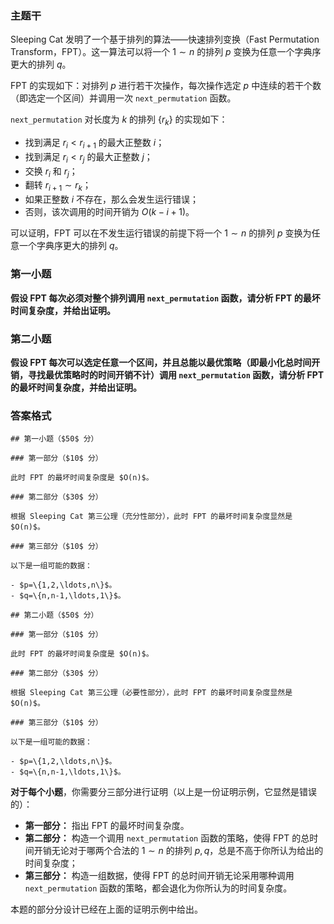 ### 主题干

Sleeping Cat 发明了一个基于排列的算法——快速排列变换（Fast Permutation Transform，FPT）。这一算法可以将一个 $1 \sim n$ 的排列 $p$ 变换为任意一个字典序更大的排列 $q$。

FPT 的实现如下：对排列 $p$ 进行若干次操作，每次操作选定 $p$ 中连续的若干个数（即选定一个区间）并调用一次 `next_permutation` 函数。

`next_permutation` 对长度为 $k$ 的排列 $\{r_k\}$ 的实现如下：

- 找到满足 $r_i<r_{i+1}$ 的最大正整数 $i$；
- 找到满足 $r_i<r_j$ 的最大正整数 $j$；
- 交换 $r_i$ 和 $r_j$；
- 翻转 $r_{i+1} \sim r_k$；
- 如果正整数 $i$ 不存在，那么会发生运行错误；
- 否则，该次调用的时间开销为 $O(k-i+1)$。

可以证明，FPT 可以在不发生运行错误的前提下将一个 $1 \sim n$ 的排列 $p$ 变换为任意一个字典序更大的排列 $q$。

### 第一小题

**假设 FPT 每次必须对整个排列调用 `next_permutation` 函数，请分析 FPT 的最坏时间复杂度，并给出证明。**

### 第二小题

**假设 FPT 每次可以选定任意一个区间，并且总能以最优策略（即最小化总时间开销，寻找最优策略时的时间开销不计）调用 `next_permutation` 函数，请分析 FPT 的最坏时间复杂度，并给出证明。**

### 答案格式

```plain
## 第一小题（$50$ 分）

### 第一部分（$10$ 分）

此时 FPT 的最坏时间复杂度是 $O(n)$。

### 第二部分（$30$ 分）

根据 Sleeping Cat 第三公理（充分性部分），此时 FPT 的最坏时间复杂度显然是 $O(n)$。

### 第三部分（$10$ 分）

以下是一组可能的数据：

- $p=\{1,2,\ldots,n\}$。
- $q=\{n,n-1,\ldots,1\}$。

## 第二小题（$50$ 分）

### 第一部分（$10$ 分）

此时 FPT 的最坏时间复杂度是 $O(n)$。

### 第二部分（$30$ 分）

根据 Sleeping Cat 第三公理（必要性部分），此时 FPT 的最坏时间复杂度显然是 $O(n)$。

### 第三部分（$10$ 分）

以下是一组可能的数据：

- $p=\{1,2,\ldots,n\}$。
- $q=\{n,n-1,\ldots,1\}$。
```

**对于每个小题**，你需要分三部分进行证明（以上是一份证明示例，它显然是错误的）：

- **第一部分：** 指出 FPT 的最坏时间复杂度。
- **第二部分：** 构造一个调用 `next_permutation` 函数的策略，使得 FPT 的总时间开销无论对于哪两个合法的 $1 \sim n$ 的排列 $p,q$，总是不高于你所认为给出的时间复杂度；
- **第三部分：** 构造一组数据，使得 FPT 的总时间开销无论采用哪种调用 `next_permutation` 函数的策略，都会退化为你所认为的时间复杂度。

本题的部分分设计已经在上面的证明示例中给出。


